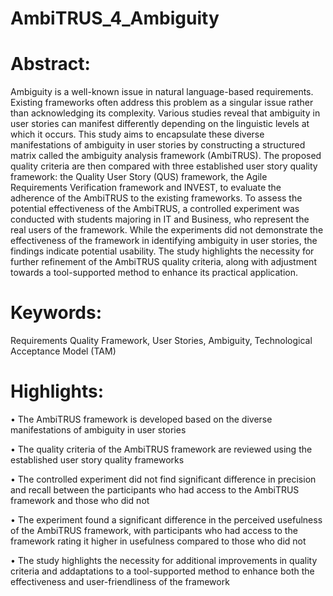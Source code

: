 # AmbiTRUS_4_Ambiguity

# Abstract:
Ambiguity is a well-known issue in natural language-based requirements. Existing frameworks often address this problem as a singular issue rather than acknowledging its complexity. Various studies reveal that ambiguity in user stories can manifest differently depending on the linguistic levels at which it occurs. 
This study aims to encapsulate these diverse manifestations of ambiguity in user stories by constructing a structured matrix called the ambiguity analysis framework (AmbiTRUS). The proposed quality criteria are then compared with three established user story quality framework: the Quality User Story (QUS) framework, the Agile Requirements Verification framework and INVEST, to evaluate the adherence of the AmbiTRUS to the existing frameworks. 
To assess the potential effectiveness of the AmbiTRUS, a controlled experiment was conducted with students majoring in IT and Business, who represent the real users of the framework. While the experiments did not demonstrate the effectiveness of the framework in identifying ambiguity in user stories, the findings indicate potential usability. The study highlights the necessity for further refinement of the AmbiTRUS quality criteria, along with adjustment towards a tool-supported method to enhance its practical application.  

# Keywords: 
Requirements Quality Framework, User Stories, Ambiguity, Technological Acceptance Model (TAM) 

# Highlights:
•	The AmbiTRUS framework is developed based on the diverse manifestations of ambiguity in user stories 

•	The quality criteria of the AmbiTRUS framework are reviewed using the established user story quality frameworks

•	The controlled experiment did not find significant difference in precision and recall between the participants who had access to the AmbiTRUS framework and those who did not

•	The experiment found a significant difference in the perceived usefulness of the AmbiTRUS framework, with participants who had access to the framework rating it higher in usefulness compared to those who did not

•	The study highlights the necessity for additional improvements in quality criteria and addaptations to a tool-supported method to enhance both the effectiveness and user-friendliness of the framework 

